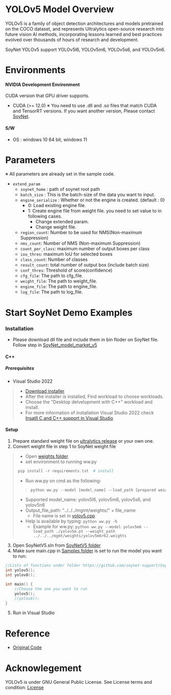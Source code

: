 
# YOLOv5 Model Overview
YOLOv5 is a family of object detection architectures and models pretrained on the COCO dataset, and represents Ultralytics open-source research into future vision AI methods, incorporating lessons learned and best practices evolved over thousands of hours of research and development.  
  
SoyNet YOLOv5 support YOLOv5l6, YOLOv5m6, YOLOv5s6, and YOLOv5n6.



# Environments   
#### NVIDIA Development Environment
CUDA version that GPU driver supports.
 - CUDA (>= 12.0)
    ※ You need to use .dll and .so files that match CUDA and TensorRT versions. If you want another version, Please contact [SoyNet](https://soynet.io/en/).
#### S/W
 - OS : windows 10 64 bit, windows 11



# Parameters
※ All parameters are already set in the sample code.
 - `extend_param`
      - `soynet_home` : path of soynet root path
      - `batch_size` : This is the batch-size of the data you want to input.
      - `engine_serialize` : Whether or not the engine is created. (default : 0)
         - 0: Load existing engine file.
         - 1: Create engine file from weight file. you need to set value to in following cases.
            - Change extended param.
            - Change weight file.
      - `region_count`: Number to be used for NMS(Non-maximum Suppression)
      - `nms_count`: Number of NMS (Non-maximum Suppression)
      - `count_per_class`: maximum number of output boxes per class
      - `iou_thres`:  maximum IoU for selected boxes
      - `class_count`: Number of classes
      - `result_count`: total number of output box (include batch size)
      - `conf_thres`: Threshold of score(confidence)
      - `cfg_file`: The path to cfg_file.
      - `weight_file`: The path to weight_file.
      - `engine_file`: The path to engine_file.
      - `log_file`:  The path to log_file.


# Start SoyNet Demo Examples

### Installation
* Please download dll file and include them in bin floder on SoyNet file. Follow step in [SoyNet_model_market_v5](https://github.com/soynet-support/SoyNet_model_market_v5/releases/tag/SoyNet_v5.1.0)

#### C++
##### Prerequisites
- Visual Studio 2022 
>- [Download installer](https://visualstudio.microsoft.com/vs/)
>- After the installer is installed, Find workload to choose workloads.
>- Choose the "Desktop delvelopment with C++" workload and install.
>- For more information of installation Visual Studio 2022 check [Insatll C and C++ support in Visual Studio](https://learn.microsoft.com/en-us/cpp/build/vscpp-step-0-installation?view=msvc-170)

#### Setup
1.  Prepare standard weight file on [ultralytics release](https://github.com/ultralytics/yolov5/releases/tag/v7.0) or your own one.
2.  Convert weight file in step 1 to SoyNet weight file
  > - Open [weights folder](https://github.com/soynet-support/SoyNet_model_market_v5/tree/main/Samples/yolov5/weights).
  >	- set environment to running ww.py 
  >	```python
  >	pip install -r requirements.txt  # install 
  >	```
  > - Run ww.py on cmd as the following:
  >>	```python
  >>	python ww.py --model [model_name] --load_path [prepared weight file including path] --weight_path [output file path]
  >>	```
  >	- Supported model_name: yolov5l6, yolov5m6, yolov5s6, and yolov5n6
  >	- Output_file_path: "../../../mgmt/weights/" + file_name
  >     - File name is set in [yolov5.cpp](https://github.com/soynet-support/SoyNet_model_market_v5/blob/main/Samples/yolov5/yolov5.cpp)
  >	- Help is available by typing:
  >		```python ww.py -h```
  >   - Example for ww.py:
  > 		```
  > 		python ww.py --model yolov5m6 --load_path ./yolov5m.pt --weight_path ../../../mgmt/weights/yolov5m6r62.weights
  > 		```
3. Open SoyNetV5.sln from [SoyNetV5 folder](https://github.com/soynet-support/SoyNet_model_market_v5/tree/main/SoyNetV5)
4. Make sure main.cpp in [Samples folder](https://github.com/soynet-support/SoyNet_model_market_v5/tree/main/Samples) is set to run the model you want to run:
```C++
//Lists of functions under folder https://github.com/soynet-support/SoyNet_model_market_v5/tree/main/Samples
int yolov5();	
int yolov8();

int main() {
	//Choose the one you want to run
	yolov5();
	//yolov8();
}
```
5. Run in Visual Studio

# Reference
 - [Original Code](https://github.com/ultralytics/yolov5)

# Acknowlegement

YOLOv5 is under GNU General Public License. 
See License terms and condition: [License](https://github.com/ultralytics/yolov5/blob/master/LICENSE)

